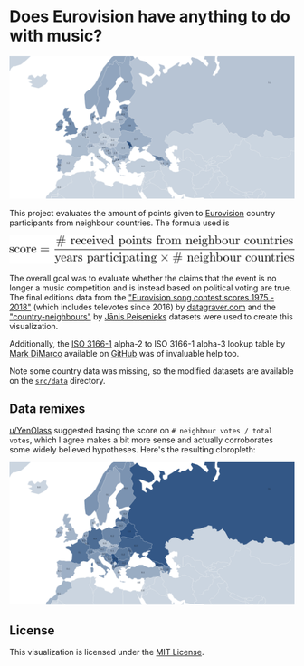# Does Eurovision have anything to do with music?

![Eurovision participants scores](assets/output.png)

This project evaluates the amount of points given to [Eurovision](https://en.wikipedia.org/wiki/Eurovision_Song_Contest) country participants from neighbour countries. The formula used is

![score formula](assets/formula.png)

The overall goal was to evaluate whether the claims that the event is no longer a music competition and is instead based on political voting are true. The final editions data from the ["Eurovision song contest scores 1975 - 2018"](https://data.world/datagraver/eurovision-song-contest-scores-1975-2018) (which includes televotes since 2016) by [datagraver.com](https://datagraver.com/) and the ["country-neighbours"](https://github.com/FnTm/country-neighbors/) by [Jānis Peisenieks](https://github.com/FnTm/) datasets were used to create this visualization.

Additionally, the [ISO 3166-1](https://en.wikipedia.org/wiki/List_of_ISO_3166_country_codes) alpha-2 to ISO 3166-1 alpha-3 lookup table by [Mark DiMarco](https://github.com/markmarkoh) available on [GitHub](https://gist.github.com/markmarkoh/75838f33f7c3af7201a4) was of invaluable help too.

Note some country data was missing, so the modified datasets are available on the [`src/data`](src/data) directory.

## Data remixes

[u/YenOlass](https://www.reddit.com/user/YenOlass) suggested basing the score on `# neighbour votes / total votes`, which I agree makes a bit more sense and actually corroborates some widely believed hypotheses. Here's the resulting cloropleth:

![Eurovision neighbour vote percentage](assets/neighbourVotesPercentage.png)

## License

This visualization is licensed under the [MIT License](LICENSE).